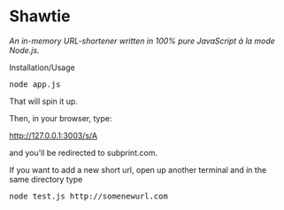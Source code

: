 Shawtie
===================

_An in-memory URL-shortener written in 100% pure JavaScript à la mode Node.js._

Installation/Usage
<pre>
node app.js    
</pre>

That will spin it up.

Then, in your browser, type:

http://127.0.0.1:3003/s/A

and you'll be redirected to subprint.com.

If you want to add a new short url, open up another terminal and in the same directory type

<pre>
node test.js http://somenewurl.com
</pre>


